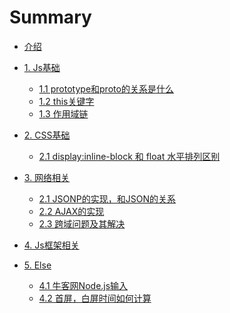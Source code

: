 # Summary

* [介绍](README.md)
* [1. Js基础]()
  * [1.1 prototype和proto的关系是什么](basic/prototype.md)
  * [1.2 this关键字](basic/this.md)
  * [1.3 作用域链](basic/scope-chain.md)  
* [2. CSS基础]()
  * [2.1 display:inline-block 和 float 水平排列区别](css/display-float.md)
  
  
* [3. 网络相关]()
  * [2.1 JSONP的实现，和JSON的关系](network/jsonp.md)
  * [2.2 AJAX的实现](network/ajax.md)
  * [2.3 跨域问题及其解决](network/cross-origin.md)
  
  
* [4. Js框架相关]()


* [5. Else]()
  * [4.1 牛客网Node.js输入](else/nowCoder.md)
  * [4.2 首屏，白屏时间如何计算](else/firstScreen.md)



